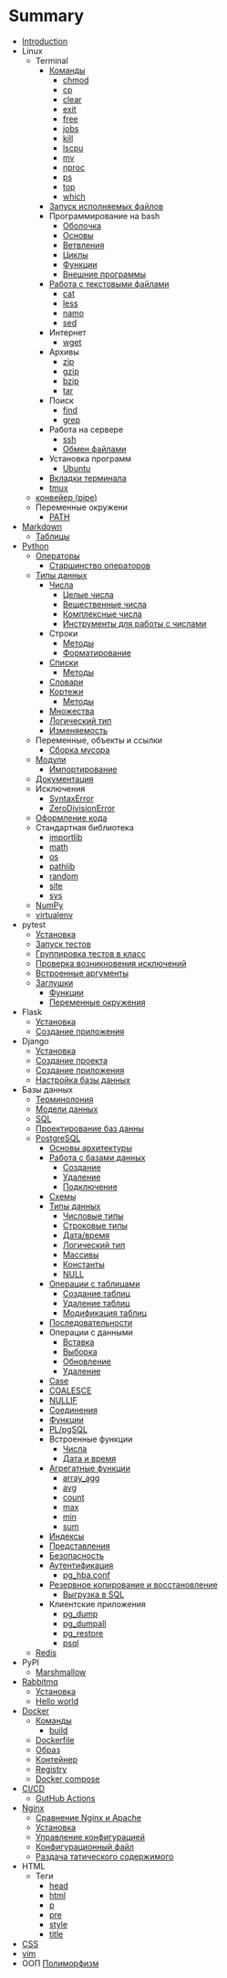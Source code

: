 # Summary

* [Introduction](README.md)
* Linux
   * Terminal
      * [Команды](linux/terminal/COMMANDS.md)
         * [chmod](linux/terminal/CHMOD.md)
         * [cp](linux/terminal/CP.md)
         * [clear](linux/terminal/CLEAR.md)
         * [exit](linux/terminal/EXIT.md)
         * [free](linux/terminal/FREE.md)
         * [jobs](linux/terminal/JOBS.md)
         * [kill](linux/terminal/KILL.md)
         * [lscpu](linux/terminal/LSCPU.md)
         * [mv](linux/terminal/MV.md)
         * [nproc](linux/terminal/NPROC.md)
         * [ps](linux/terminal/PS.md)
         * [top](linux/terminal/TOP.md)
         * [which](linux/terminal/WHICH.md)
      * [Запуск исполняемых файлов](linux/executable/README.md)
      * Программирование на bash
         * [Оболочка](linux/scripting/SHELL.md)
         * [Основы](linux/scripting/BASICS.md)
         * [Ветвления](linux/scripting/IF.md)
         * [Циклы](linux/scripting/CICLES.md)
         * [Функции](linux/scripting/FUNCTIONS.md)
         * [Внешние программы](linux/scripting/OUTER_PROGRAMS.md)
      * [Работа с текстовыми файлами](linux/text/README.md)
         * [cat](linux/text/CAT.md)
         * [less](linux/text/LESS.md)
         * [namo](linux/text/NANO.md)
         * [sed](linux/text/SED.md)
      * Интернет
         * [wget](linux/internet/WGET.md)
      * Архивы
         * [zip](linux/archives/ZIP.md)
         * [gzip](linux/archives/GZIP.md)
         * [bzip](linux/archives/BZIP.md)
         * [tar](linux/archives/TAR.md)
      * Поиск
         * [find](linux/search/FIND.md)
         * [grep](linux/search/GREP.md)
      * Работа на сервере
         * [ssh](linux/server/SSH.md)
         * [Обмен файлами](linux/server/SCP.md)
      * Установка программ
         * [Ubuntu](linux/install/UBUNTU.md)
      * [Вкладки терминала](linux/tabs/README.md)
      * [tmux](linux/tmux/README.md)
   * [конвейер (pipe)](linux/stdin/PIPE.md)
   * Переменные окружени
      * [PATH](linux/env/PATH.md)
* [Markdown](markdown/README.md)
   * [Таблицы](markdown/TABLES.md)
* [Python](python/README.md)
   * [Операторы](python/operators/README.md)
      * [Старшинство операторов](python/operators/PRIORITY.md)
   * [Типы данных](python/data_types/README.md)
      * [Числа](python/data_types/numbers/README.md)
         * [Целые числа](python/data_types/numbers/INTEGERS.md)
         * [Вещественные числа](python/data_types/numbers/FLOATS.md)
         * [Комплексные числа](python/data_types/numbers/COMPLEX.md)
         * [Инструменты для работы с числами](python/data_types/numbers/BUILT-INS.md)
      * Строки
         * [Методы](python/data_types/strings/METHODS.md)
         * [Форматирование](python/data_types/strings/FORMATTING.md)
      * [Списки](python/data_types/lists/README.md)
         * [Методы](python/data_types/lists/METHODS.md)
      * [Словари](python/data_types/dicts/README.md)
      * [Кортежи](python/data_types/tuples/README.md)
         * [Методы](python/data_types/tuples/METHODS.md)
      * [Множества](python/data_types/sets/README.md)
      * [Логический тип](python/data_types/bool/README.md)
      * [Изменяемость](python/data_types/MUTABLES.md)
   * Переменные, объекты и ссылки
      * [Сборка мусора](python/objects/GARBAGE.md)
   * [Модули](python/modules/README.md)
      * [Импортирование](python/modules/IMPORT.md)
   * [Документация](python/doc/README.md)
   * Исключения
      * [SyntaxError](python/exceptions/SYNTAX_ERROR.md)
      * [ZeroDivisionError](python/exceptions/ZERO_DIVISION_ERROR.md)
   * [Оформление кода](python/format/README.md)
   * Стандартная библиотека
      * [importlib](python/stl/IMPORTLIB.md)
      * [math](python/stl/MATH.md)
      * [os](python/stl/OS.md)
      * [pathlib](python/stl/PATHLIB.md)
      * [random](python/stl/RANDOM.md)
      * [site](python/stl/SITE.md)
      * [sys](python/stl/SYS.md)
   * [NumPy](python/numpy/README.md)
   * [virtualenv](python/virtualenv/README.md)
* pytest
   * [Установка](pytest/INSTALL.md)
   * [Запуск тестов](pytest/RUN_TEST.md)
   * [Группировка тестов в класс](pytest/TEST_CLASS.md)
   * [Проверка возникновения исключений](pytest/EXCEPTION_IS_RAISED.md)
   * [Встроенные аргументы](pytest/BUILTIN_ARGUMENTS.md)
   * [Заглушки](pytest/monkeypatching/README.md)
      * [Функции](pytest/monkeypatching/MOCK_FUNCTIONS.md)
      * [Переменные окружения](pytest/monkeypatching/ENV.md)
* Flask
   * [Установка](flask/INSTALL.md)
   * [Создание приложения](flask/CREATE_APP.md)
* Django
   * [Установка](django/INSTALL.md)
   * [Создание проекта](django/CREATE_PROJECT.md)
   * [Создание приложения](django/CREATE_APP.md)
   * [Настройка базы данных](django/DB_SETUP.md)
* Базы данных
   * [Терминолония](databases/TERMS.md)
   * [Модели данных](databases/DATAMODEL.md)
   * [SQL](databases/SQL.md)
   * [Проектирование баз данны](db_design/README.md)
   * [PostgreSQL](postgres/README.md)
      * [Основы архитектуры](postgres/ARCHITECTURE.md)
      * [Работа с базами данных](postgres/databases/README.md)
         * [Создание](postgres/databases/CREATION.md)
         * [Удаление](postgres/databases/DELETION.md)
         * [Подключение](postgres/databases/CONNECTION.md)
      * [Схемы](postgres/schemas/README.md)
      * [Типы данных](postgres/datatypes/README.md)
         * [Числовые типы](postgres/datatypes/NUMBERS.md)
         * [Строковые типы](postgres/datatypes/STRINGS.md)
         * [Дата/время](postgres/datatypes/DATETIME.md)
         * [Логический тип](postgres/datatypes/BOOL.md)
         * [Массивы](postgres/datatypes/ARRAY.md)
         * [Константы](postgres/datatypes/CONST.md)
         * [NULL](postgres/datatypes/NULL.md)
      * [Операции с таблицами](postgres/tables/README.md)
         * [Создание таблиц](postgres/tables/CREATE_TABLE.md)
         * [Удаление таблиц](postgres/tables/DROP_TABLE.md)
         * [Модификация таблиц](postgres/tables/ALTER_TABLE.md)
      * [Последовательности](postgres/sequences/README.md)
      * Операции с данными
         * [Вставка](postgres/data/INSERT.md)
         * [Выборка](postgres/data/SELECT.md)
         * [Обновление](postgres/data/UPDATE.md)
         * [Удаление](postgres/data/DELETE.md)
      * [Case](postgres/case/README.md)
      * [COALESCE](postgres/coalesce/README.md)
      * [NULLIF](postgres/nullif/README.md)
      * [Соединения](postgres/joins/README.md)
      * [Функции](postgres/functions/FUNCTIONS.md)
      * [PL/pgSQL](postgres/functions/PGSQL.md)
      * Встроенные функции
         * [Числа](postgres/functions/NUMBERS.md)
         * [Дата и время](postgres/functions/DATETIME.md)
      * [Агрегатные функции](postgres/aggregate_functions/README.md)
         * [array_agg](postgres/aggregate_functions/ARRAY_AGG.md)
         * [avg](postgres/aggregate_functions/AVG.md)
         * [count](postgres/aggregate_functions/COUNT.md)
         * [max](postgres/aggregate_functions/MAX.md)
         * [min](postgres/aggregate_functions/MIN.md)
         * [sum](postgres/aggregate_functions/SUM.md)
      * [Индексы](postgres/INDEX.md)
      * [Представления](postgres/views/README.md)
      * [Безопасность](postgres/security/README.md)
      * [Аутентификация](postgres/auth/README.md)
         * [pg_hba.conf](postgres/auth/PG_HBA_CONF.md)
      * [Резервное копирование и восстановление](postgres/backup/README.md)
         * [Выгрузка в SQL](postgres/backup/UPLOAD_TO_SQL.md)
      * Клиентские приложения
         * [pg_dump](postgres/clients/PG_DUMP.md)
         * [pg_dumpall](postgres/clients/PG_DUMPALL.md)
         * [pg_restore](postgres/clients/PG_RESTORE.md)
         * [psql](postgres/clients/PSQL.md)
   * [Redis](redis/README.md)
* PyPI
   * [Marshmallow](python/pypi/marshmallow/README.md)
* [Rabbitmq](rabbitmq/README.md)
   * [Установка](rabbitmq/INSTALL.md)
   * [Hello world](rabbitmq/HELLO_WORLD.md)
* [Docker](docker/README.md)
   * [Команды](docker/COMMANDS.md)
      * [build](docker/docker_cli/commands/BUILD.md)
   * [Dockerfile](docker/DOCKERFILE.md)
   * [Образ](docker/IMAGE.md)
   * [Контейнер](docker/CONTAINER.md)
   * [Registry](docker/REGISTRY.md)
   * [Docker compose](docker/docker-compose/README.md)
* [CI/CD](cicd/README.md)
   * [GutHub Actions](cicd/github_actions/README.md)
* [Nginx](nginx/README.md)
   * [Сравнение Nginx и Apache](nginx/NGINX_APACHE.md)
   * [Установка](nginx/SETUP.md)
   * [Управление конфигурацией](nginx/SIGNALS.md)
   * [Конфигурационный файл](nginx/CONF_FILE.md)
   * [Раздача татического содержимого](nginx/STATIC_CONTENT.md)
* HTML
   * Теги
      * [head](html/tags/HEAD.md)
      * [html](html/tags/HTML.md)
      * [p](html/tags/P.md)
      * [pre](html/tags/PRE.md)
      * [style](html/tags/STYLE.md)
      * [title](html/tags/TITLE.md)
* [CSS](css/README.md)
* [vim](vim/README.md)
* ООП
   [Полиморфизм](theory/oop/POLYMORPHIZM.md)
